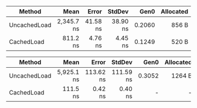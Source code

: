 | Method       | Mean       | Error    | StdDev   | Gen0   | Allocated |
|------------- |-----------:|---------:|---------:|-------:|----------:|
| UncachedLoad | 2,345.7 ns | 41.58 ns | 38.90 ns | 0.2060 |     856 B |
| CachedLoad   |   811.2 ns |  4.76 ns |  4.45 ns | 0.1249 |     520 B |

| Method       | Mean       | Error     | StdDev    | Gen0   | Allocated |
|------------- |-----------:|----------:|----------:|-------:|----------:|
| UncachedLoad | 5,925.1 ns | 113.62 ns | 111.59 ns | 0.3052 |    1264 B |
| CachedLoad   |   111.5 ns |   0.42 ns |   0.40 ns |      - |         - |
